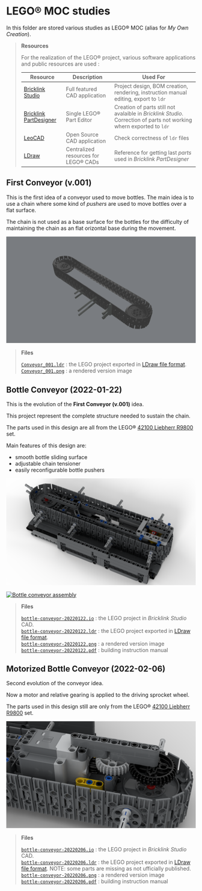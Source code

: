 # LEGO&reg; MOC studies

In this folder are stored various studies as LEGO&reg; MOC (alias for _My Own Creation_).

> **Resources**
>
> For the realization of the LEGO&reg; project, various software applications and public resources are used :
>
> Resource | Description | Used For
> ----|----|-----
> [Bricklink Studio](https://www.bricklink.com/v3/studio/download.page) | Full featured CAD application| Project design, BOM creation, rendering, instruction manual editing, export to `ldr`
> [Bricklink PartDesigner](https://www.bricklink.com/v3/studio/partdesigner.page) | Single LEGO&reg; Part Editor | Creation of parts still not avalaible in _Bricklink Studio_. Correction of parts not working whern exported to `ldr`
> [LeoCAD](https://www.leocad.org) | Open Source CAD application | Check correctness of `ldr` files
> [LDraw](https://www.ldraw.org) | Centralized resources for LEGO&reg; CADs | Reference for getting last _parts_ used in _Bricklink PartDesigner_

## First Conveyor (v.001)

This is the first idea of a conveyor used to move bottles. The main idea is to use a chain where some kind of _pushers_ are used to move bottles over a flat surface.

The chain is not used as a base surface for the bottles for the difficulty of maintaining the chain as an flat orizontal base during the movement.

![first conveyor](Conveyor_001.png)

> **Files**
>
> [`Conveyor_001.ldr`](Conveyor_001.ldr) : the LEGO project exported in [LDraw file format](https://www.ldraw.org/article/218.html).<br/>
> [`Conveyor_001.png`](Conveyor_001.png) : a rendered version image

## Bottle Conveyor (2022-01-22)

This is the evolution of the **First Conveyor (v.001)** idea.

This project represent the complete structure needed to sustain the chain.

The parts used in this design are all from the LEGO&reg; [42100 Liebherr R9800](https://www.bricklink.com/v2/catalog/catalogitem.page?S=42100-1) set.

Main features of this design are:
- smooth bottle sliding surface
- adjustable chain tensioner
- easily reconfigurable bottle pushers

![bottle-conveyor](bottle-conveyor-20220122.png)

[![Bottle conveyor assembly](https://img.youtube.com/vi/BFKyx1COfqk/0.jpg)](https://www.youtube.com/watch?v=BFKyx1COfqk)

> **Files**
>
> [`bottle-conveyor-20220122.io`](bottle-conveyor-20220122.io) : the LEGO project in _Bricklink Studio_ CAD.<br/>
> [`bottle-conveyor-20220122.ldr`](bottle-conveyor-20220122.ldr) : the LEGO project exported in [LDraw file format](https://www.ldraw.org/article/218.html).<br/>
> [`bottle-conveyor-20220122.png`](bottle-conveyor-20220122.png) : a rendered version image<br/>
> [`bottle-conveyor-20220122.pdf`](bottle-conveyor-20220122.pdf) : building instruction manual

## Motorized Bottle Conveyor (2022-02-06)

Second evolution of the conveyor idea.

Now a motor and relative gearing is applied to the driving sprocket wheel.

The parts used in this design still are only from the LEGO&reg; [42100 Liebherr R9800](https://www.bricklink.com/v2/catalog/catalogitem.page?S=42100-1) set.

![motorized sprocket wheel](bottle-conveyor-20220206.png)

> **Files**
>
> [`bottle-conveyor-20220206.io`](bottle-conveyor-20220122.io) : the LEGO project in _Bricklink Studio_ CAD.<br/>
> [`bottle-conveyor-20220206.ldr`](bottle-conveyor-20220122.ldr) : the LEGO project exported in [LDraw file format](https://www.ldraw.org/article/218.html). NOTE: some parts are missing as not ufficially published.<br/>
> [`bottle-conveyor-20220206.png`](bottle-conveyor-20220122.png) : a rendered version image<br/>
> [`bottle-conveyor-20220206.pdf`](bottle-conveyor-20220122.pdf) : building instruction manual
